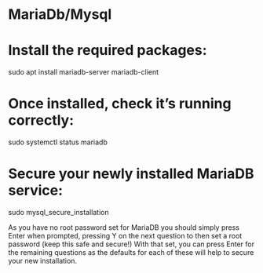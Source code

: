 # MariaDb/Mysql

# Install the required packages:
sudo apt install mariadb-server mariadb-client


# Once installed, check it’s running correctly:
sudo systemctl status mariadb


# Secure your newly installed MariaDB service:
sudo mysql_secure_installation

As you have no root password set for MariaDB you should simply press Enter when prompted, pressing Y on the next question to then set a root password (keep this safe and secure!) With that set, you can press Enter for the remaining questions as the defaults for each of these will help to secure your new installation.
